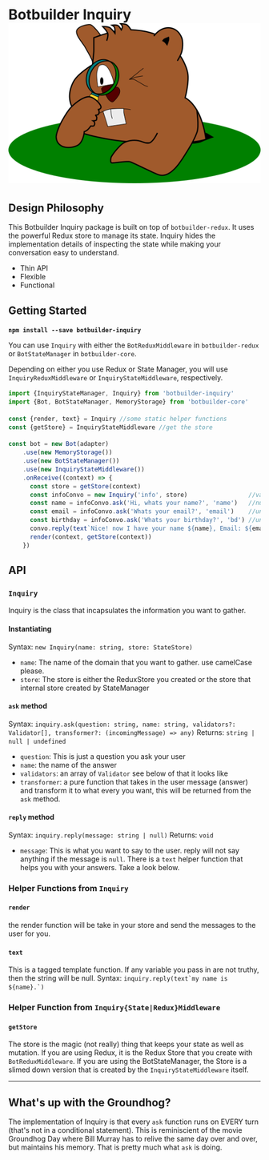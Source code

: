 # Botbuilder Inquiry ![groundhog-mascot](./assets/inquiry-groundhog.png)

## Design Philosophy

This Botbuilder Inquiry package is built on top of `botbuilder-redux`.  It uses the powerful Redux store to manage its state.  Inquiry hides the implementation details of inspecting the state while making your conversation easy to understand.

* Thin API
* Flexible
* Functional

## Getting Started

**`npm install --save botbuilder-inquiry`**

You can use `Inquiry` with either the `BotReduxMiddleware` in `botbuilder-redux` or `BotStateManager` in `botbuilder-core`.

Depending on either you use Redux or State Manager, you will use `InquiryReduxMiddleware` or `InquiryStateMiddleware`, respectively.

```js
import {InquiryStateManager, Inquiry} from 'botbuilder-inquiry'
import {Bot, BotStateManager, MemoryStorage} from 'botbuilder-core'

const {render, text} = Inquiry //some static helper functions
const {getStore} = InquiryStateMiddleware //get the store

const bot = new Bot(adapter)
    .use(new MemoryStorage())
    .use(new BotStateManager())
    .use(new InquiryStateMiddleware())
    .onReceive((context) => {
      const store = getStore(context)
      const infoConvo = new Inquiry('info', store)                 //values returned after every turn
      const name = infoConvo.ask('Hi, whats your name?', 'name')   //null      -> "Hao"     -> "Hao"         -> "Hao"
      const email = infoConvo.ask('Whats your email?', 'email')    //undefined -> null      -> "haolu@m.com" -> "haolu@m.com"
      const birthday = infoConvo.ask('Whats your birthday?', 'bd') //undefined -> undefined -> null          -> "2/29/88"
      convo.reply(text`Nice! now I have your name ${name}, Email: ${email}, Birthday: ${birthday}`) //Replies when all truthy
      render(context, getStore(context))
    })
```
## API
### `Inquiry`
Inquiry is the class that incapsulates the information you want to gather.

#### Instantiating
Syntax: `new Inquiry(name: string, store: StateStore)`
* `name`: The name of the domain that you want to gather.  use camelCase please.
* `store`: The store is either the ReduxStore you created or the store that internal store created by StateManager

#### `ask` method
Syntax: `inquiry.ask(question: string, name: string, validators?: Validator[], transformer?: (incomingMessage) => any)`
Returns: `string | null | undefined`
* `question`: This is just a question you ask your user
* `name`: the name of the answer
* `validators`: an array of `Validator` see below of that it looks like
* `transformer`: a pure function that takes in the user message (answer) and transform it to what every you want, this will be returned from the `ask` method.

#### `reply` method
Syntax: `inquiry.reply(message: string | null)`
Returns: `void`
* `message`: This is what you want to say to the user.  reply will not say anything if the message is `null`.  There is a `text` helper function that helps you with your answers.  Take a look below.

### Helper Functions from `Inquiry`
#### `render`
the render function will be take in your store and send the messages to the user for you.

#### `text`
This is a tagged template function.  If any variable you pass in are not truthy, then the string will be null.
Syntax: ``inquiry.reply(text`my name is ${name}.`)``

### Helper Function from `Inquiry{State|Redux}Middleware`
#### `getStore`
The store is the magic (not really) thing that keeps your state as well as mutation.  If you are using Redux, it is the Redux Store that you create with `BotReduxMiddleware`.  If you are using the BotStateManager, the Store is a slimed down version that is created by the `InquiryStateMiddleware` itself.

----------------------------------------------------

## What's up with the Groundhog?

The implementation of Inquiry is that every `ask` function runs on EVERY turn (that's not in a conditional statement).  This is reminiscient of the movie Groundhog Day where Bill Murray has to relive the same day over and over, but maintains his memory.  That is pretty much what `ask` is doing.

